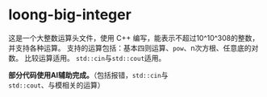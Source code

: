 # loong-big-integer
这是一个大整数运算头文件，使用 C++ 编写，能表示不超过10^10^308的整数，并支持各种运算。
支持的运算包括：基本四则运算、`pow`、n次方根、任意底的对数。
比较运算适用。
`std::cin`与`std::cout`适用。

**部分代码使用AI辅助完成。**（包括报错，`std::cin`与`std::cout`、与模相关的运算）
